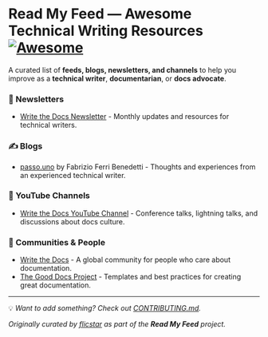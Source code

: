 # Read My Feed — Awesome Technical Writing Resources [![Awesome](https://awesome.re/badge.svg)](https://awesome.re)


A curated list of **feeds, blogs, newsletters, and channels** to help you improve as a **technical writer**, **documentarian**, or **docs advocate**.



### 📰 Newsletters
- [Write the Docs Newsletter](https://www.writethedocs.org/newsletter/) - Monthly updates and resources for technical writers.  




### ✍️ Blogs
- [passo.uno](https://passo.uno/) by Fabrizio Ferri Benedetti - Thoughts and experiences from an experienced technical writer.



### 🎥 YouTube Channels
- [Write the Docs YouTube Channel](https://www.youtube.com/c/WritetheDocs) - Conference talks, lightning talks, and discussions about docs culture.  



### 💬 Communities & People
- [Write the Docs](https://www.writethedocs.org) - A global community for people who care about documentation.  
- [The Good Docs Project](https://thegooddocsproject.dev) - Templates and best practices for creating great documentation.  


---

💡 *Want to add something? Check out [CONTRIBUTING.md](CONTRIBUTING.md).*

_Originally curated by [flicstar](https://github.com/flicstar) as part of the **Read My Feed** project._
